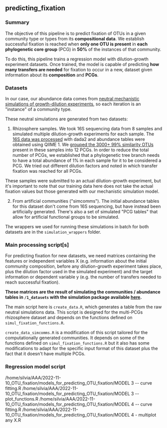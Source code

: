 ## predicting_fixation

### Summary
The objective of this pipeline is to predict fixation of OTUs in a given community type or types from its **compositional data**. We establish successful fixation is reached when **only one OTU is present** in **each phylogenetic core group** (PCG) in **50%** of the instances of that community.

To do this, this pipeline trains a regression model with dilution-growth experiment datasets. Once trained, the model is capable of predicting **how many transfers are needed** for fixation to occur in a new, dataset given information about its **composition** and **PCGs**. 


### Datasets
In our case, our abundance data comes from [neutral mechanistic simulations of growth-dilution experiments](https://github.com/silvtal/simuls/), so each iteration is an "instance" of a community type.

These neutral simulations are generated from two datasets:

1. Rhizosphere samples. We took 16S sequencing data from 8 samples and simulated multiple dilution-growth experiments for each sample. The [16S data was processed](https://github.com/silvtal/16S) with dada2 and abundance tables were obtained using QIIME 1. We [grouped the 3000+ 99% similarity OTUs](https://github.com/silvtal/BacterialCore) present in these samples into 12 PCGs. In order to reduce the total number of PCGs, we established that a phylogenetic tree branch needs to have a total abundance of 1% in each sample for it to be considered a PCG. We tried out different dilution factors and noted in which transfer fixation was reached for all PCGs.

These samples were submitted to an actual dilution-growth experiment, but it's important to note that our training data here does not take the actual fixation values but those generated with our mechanistic simulation model.

2. From artificial communities ("simcomms"). The initial abundance tables for this dataset don't come from 16S sequencing, but have instead been artificially generated. There's also a set of simulated "PCG tables" that allow for artificial functional groups to be simulated. 

The wrappers we used for running these simulations in batch for both datasets are in the `simulation_wrappers` folder.


### Main processing script[s]
For predicting fixation for new datasets, we need matrices containing the features or independent variables X (e.g. information about the initial community composition, before any dilution-growth experiment takes place, plus the dilution factor used in the simulated experiment) and the target information or dependent variable y (e.g. the number of transfers needed to reach successful fixation).

**These matrices are the result of simulating the communities / abundance tables in `/1_datasets` with the simulation package available [here](https://github.com/silvtal/dilgrowth).**

The main script here is `create_data.R`, which generates a table from the raw neutral simulations data. This script is designed for the multi-PCGs rhizosphere dataset and depends on the functions defined on `simul_fixation_functions.R`.

`create_data_simcomms.R` is a modification of this script tailored for the computationally generated communities. It depends on some of the functions defined on `simul_fixation_functions.R` but it also has some modifications to adapt for the specific input format of this dataset plus the fact that it doesn't have multiple PCGs.

### Regression model script
[TODO]: <> (explain this ig)

[TODO]: <> (importante leer mis notas de Calendario y tal)
[TODO]: <> (ordenar modelos .R pero eso ya cuando se los haya aplicado a simcomms)
/home/silvia/AAA/2022-11-10_OTU_fixation/models_for_predicting_OTU_fixation/MODEL 3 -- curve fitting.R
/home/silvia/AAA/2022-11-10_OTU_fixation/models_for_predicting_OTU_fixation/MODEL 3 -- plot_functions.R
/home/silvia/AAA/2022-11-10_OTU_fixation/models_for_predicting_OTU_fixation/MODEL 4 -- curve fitting.R
/home/silvia/AAA/2022-11-10_OTU_fixation/models_for_predicting_OTU_fixation/MODEL 4 - multiplot any X.R

